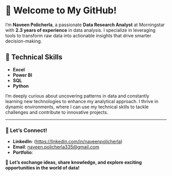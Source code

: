 # 👋 Welcome to My GitHub!

I’m **Naveen Policherla**, a passionate **Data Research Analyst** at Morningstar with **2.3 years of experience** in data analysis. I specialize in leveraging tools to transform raw data into actionable insights that drive smarter decision-making.

## 🔧 Technical Skills
- **Excel**
- **Power BI**
- **SQL**
- **Python**

I’m deeply curious about uncovering patterns in data and constantly learning new technologies to enhance my analytical approach. I thrive in dynamic environments, where I can use my technical skills to tackle challenges and contribute to innovative projects.

---

### 🌟 Let’s Connect!
- **LinkedIn**: (https://linkedin.com/in/naveenpolicherla)
- **Email**: naveen.policherla335@gmail.com
- **Portfolio**:

🚀 **Let’s exchange ideas, share knowledge, and explore exciting opportunities in the world of data!**
